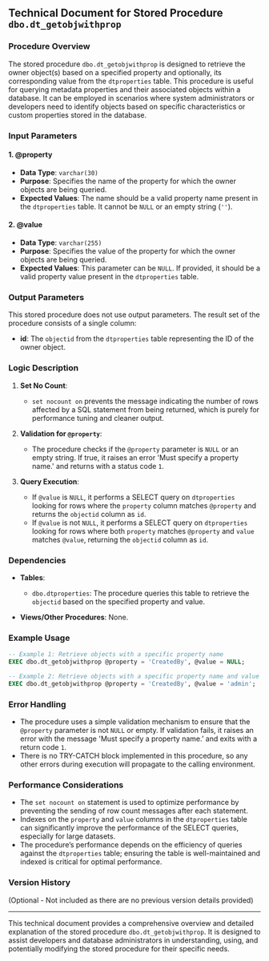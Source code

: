 ## Technical Document for Stored Procedure `dbo.dt_getobjwithprop`

### Procedure Overview
The stored procedure `dbo.dt_getobjwithprop` is designed to retrieve the owner object(s) based on a specified property and optionally, its corresponding value from the `dtproperties` table. This procedure is useful for querying metadata properties and their associated objects within a database. It can be employed in scenarios where system administrators or developers need to identify objects based on specific characteristics or custom properties stored in the database.

### Input Parameters
#### 1. @property
- **Data Type**: `varchar(30)`
- **Purpose**: Specifies the name of the property for which the owner objects are being queried.
- **Expected Values**: The name should be a valid property name present in the `dtproperties` table. It cannot be `NULL` or an empty string (`''`).

#### 2. @value
- **Data Type**: `varchar(255)`
- **Purpose**: Specifies the value of the property for which the owner objects are being queried. 
- **Expected Values**: This parameter can be `NULL`. If provided, it should be a valid property value present in the `dtproperties` table.

### Output Parameters
This stored procedure does not use output parameters. The result set of the procedure consists of a single column:
- **id**: The `objectid` from the `dtproperties` table representing the ID of the owner object.

### Logic Description
1. **Set No Count**: 
   - `set nocount on` prevents the message indicating the number of rows affected by a SQL statement from being returned, which is purely for performance tuning and cleaner output.

2. **Validation for `@property`**:
   - The procedure checks if the `@property` parameter is `NULL` or an empty string. If true, it raises an error 'Must specify a property name.' and returns with a status code `1`.

3. **Query Execution**:
   - If `@value` is `NULL`, it performs a SELECT query on `dtproperties` looking for rows where the `property` column matches `@property` and returns the `objectid` column as `id`.
   - If `@value` is not `NULL`, it performs a SELECT query on `dtproperties` looking for rows where both `property` matches `@property` and `value` matches `@value`, returning the `objectid` column as `id`.

### Dependencies
- **Tables**:
  - `dbo.dtproperties`: The procedure queries this table to retrieve the `objectid` based on the specified property and value.
  
- **Views/Other Procedures**: None.

### Example Usage
```sql
-- Example 1: Retrieve objects with a specific property name
EXEC dbo.dt_getobjwithprop @property = 'CreatedBy', @value = NULL;

-- Example 2: Retrieve objects with a specific property name and value
EXEC dbo.dt_getobjwithprop @property = 'CreatedBy', @value = 'admin';
```

### Error Handling
- The procedure uses a simple validation mechanism to ensure that the `@property` parameter is not `NULL` or empty. If validation fails, it raises an error with the message 'Must specify a property name.’ and exits with a return code `1`.
- There is no TRY-CATCH block implemented in this procedure, so any other errors during execution will propagate to the calling environment.

### Performance Considerations
- The `set nocount on` statement is used to optimize performance by preventing the sending of row count messages after each statement.
- Indexes on the `property` and `value` columns in the `dtproperties` table can significantly improve the performance of the SELECT queries, especially for large datasets.
- The procedure’s performance depends on the efficiency of queries against the `dtproperties` table; ensuring the table is well-maintained and indexed is critical for optimal performance.

### Version History
(Optional - Not included as there are no previous version details provided)

---

This technical document provides a comprehensive overview and detailed explanation of the stored procedure `dbo.dt_getobjwithprop`. It is designed to assist developers and database administrators in understanding, using, and potentially modifying the stored procedure for their specific needs.